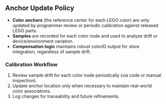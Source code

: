 ## Anchor Update Policy

- **Color anchors** (the reference center for each LEGO color) are only updated by programmer review or periodic calibration against released LEGO parts.
- **Samples** are recorded for each color node and used to analyze drift or device/environment variation.
- **Compensation logic** maintains robust colorID output for store integration, regardless of sample drift.

### Calibration Workflow

1. Review sample drift for each color node periodically (via code or manual inspection).
2. Update anchor location only when necessary to maintain real-world color associations.
3. Log changes for traceability and future refinements.